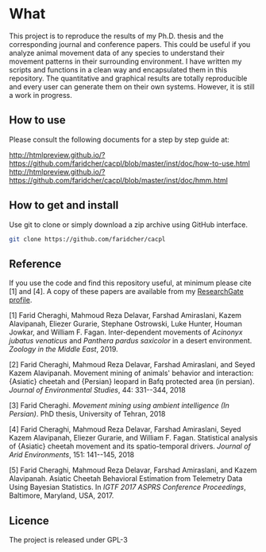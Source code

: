 # What
This project is to reproduce the results of my Ph.D. thesis and the
corresponding journal and conference papers. This could be useful if you analyze animal
movement data of any species to understand their movement patterns in their
surrounding environment. I have written my scripts and functions in a
clean way and encapsulated them in this repository. The quantitative and graphical
results are totally reproducible and every user can generate them on their own
systems. However, it is still a work in progress.

## How to use
Please consult the following documents for a step by step guide at:

http://htmlpreview.github.io/?https://github.com/faridcher/cacpl/blob/master/inst/doc/how-to-use.html
http://htmlpreview.github.io/?https://github.com/faridcher/cacpl/blob/master/inst/doc/hmm.html

## How to get and install
Use git to clone or simply download a zip archive using GitHub interface.

```sh
git clone https://github.com/faridcher/cacpl
```

## Reference
If you use the code and find this repository useful, at minimum please cite [1] and [4]. A copy of these papers are available from my [ResearchGate profile](https://www.researchgate.net/profile/Farid_Cheraghi).

[1] Farid Cheraghi, Mahmoud Reza Delavar, Farshad Amiraslani, Kazem Alavipanah,
  Eliezer Gurarie, Stephane Ostrowski, Luke Hunter, Houman Jowkar, and
  William F. Fagan. Inter-dependent movements of *Acinonyx jubatus venaticus* and
  *Panthera pardus saxicolor* in a desert environment. *Zoology in the Middle East*, 2019.

[2] Farid Cheraghi, Mahmoud Reza Delavar, Farshad Amiraslani, and Seyed Kazem
  Alavipanah. Movement mining of animals' behavior and interaction: {Asiatic}
  cheetah and {Persian} leopard in Bafq protected area (in persian).
*Journal of Environmental Studies*, 44: 331--344, 2018

[3] Farid Cheraghi.
*Movement mining using ambient intelligence (In Persian)*.
PhD thesis, University of Tehran, 2018

[4] Farid Cheraghi, Mahmoud Reza Delavar, Farshad Amiraslani, Seyed Kazem
  Alavipanah, Eliezer Gurarie, and William F. Fagan.
Statistical analysis of {Asiatic} cheetah movement and its spatio-temporal drivers.
*Journal of Arid Environments*, 151: 141--145, 2018

[5] Farid Cheraghi, Mahmoud Reza Delavar, Farshad Amiraslani, and Kazem Alavipanah.
Asiatic Cheetah Behavioral Estimation from Telemetry Data Using Bayesian Statistics.
In *IGTF 2017 ASPRS Conference Proceedings*, Baltimore, Maryland, USA, 2017.

## Licence
The project is released under GPL-3

<!-- # Code of conduct -->
<!-- Please note that this project is released with a [Contributor Code of Conduct](CONDUCT.md). By participating in this project you agree to abide by its terms. -->
